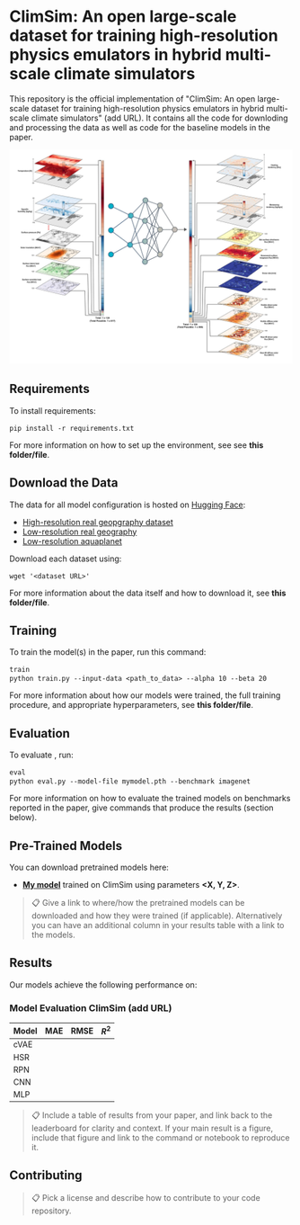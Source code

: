 # ClimSim: An open large-scale dataset for training high-resolution physics emulators in hybrid multi-scale climate simulators

This repository is the official implementation of "ClimSim: An open large-scale dataset for training high-resolution physics emulators in hybrid multi-scale climate simulators" (add URL). It contains all the code for downloding and processing the data as well as code for the baseline models in the paper.

![fig_1](./fig_1.png)

## Requirements

To install requirements:
```
pip install -r requirements.txt
```
For more information on how to set up the environment, see see **this folder/file**. 

## Download the Data

The data for all model configuration is hosted on [Hugging Face](https://huggingface.co/sungduk):
- [High-resolution real geopgraphy dataset](https://huggingface.co/datasets/sungduk/E3SM-MMF_ne30)
- [Low-resolution real geography](https://huggingface.co/datasets/sungduk/E3SM-MMF_ne4)
- [Low-resolution aquaplanet](https://huggingface.co/datasets/sungduk/E3SM-MMF_ne4_aq)

Download each dataset using:
```
wget '<dataset URL>'
```
For more information about the data itself and how to download it, see **this folder/file**.

## Training

To train the model(s) in the paper, run this command:
```
train
python train.py --input-data <path_to_data> --alpha 10 --beta 20
```
For more information about how our models were trained, the full training procedure, and appropriate hyperparameters, see **this folder/file**.

## Evaluation

To evaluate **<model name>**, run:
```
eval
python eval.py --model-file mymodel.pth --benchmark imagenet
```
For more information on how to evaluate the trained models on benchmarks reported in the paper, give commands that produce the results (section below).

## Pre-Trained Models

You can download pretrained models here:

- **[My model](https://drive.google.com/mymodel.pth)** trained on ClimSim using parameters **<X, Y, Z>**. 

>📋  Give a link to where/how the pretrained models can be downloaded and how they were trained (if applicable).  Alternatively you can have an additional column in your results table with a link to the models.

## Results

Our models achieve the following performance on:

### Model Evaluation ClimSim (add URL)

|  Model |  MAE  |  RMSE  |  $R^2$  |
| ------ | ----- | ------ | ------- |
|  cVAE  |       |        |         |
|  HSR   |       |        |         |
|  RPN   |       |        |         |
|  CNN   |       |        |         |
|  MLP   |       |        |         |

>📋  Include a table of results from your paper, and link back to the leaderboard for clarity and context. If your main result is a figure, include that figure and link to the command or notebook to reproduce it.

## Contributing

>📋  Pick a license and describe how to contribute to your code repository. 
